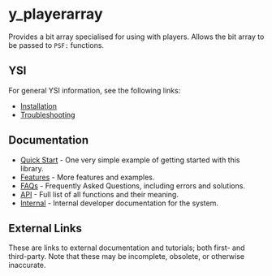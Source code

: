 # y_playerarray

Provides a bit array specialised for using with players.  Allows the bit array to be passed to `PSF:` functions.

## YSI

For general YSI information, see the following links:

* [Installation](../installation.md)
* [Troubleshooting](../troubleshooting.md)

## Documentation

* [Quick Start](y_playerarray/quick-start.md) - One very simple example of getting started with this library.
* [Features](y_playerarray/features.md) - More features and examples.
* [FAQs](y_playerarray/faqs.md) - Frequently Asked Questions, including errors and solutions.
* [API](y_playerarray/api.md) - Full list of all functions and their meaning.
* [Internal](y_playerarray/internal.md) - Internal developer documentation for the system.

## External Links

These are links to external documentation and tutorials; both first- and third-party.  Note that these may be incomplete, obsolete, or otherwise inaccurate.

